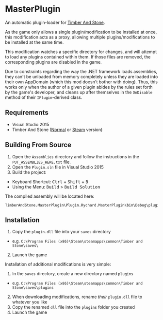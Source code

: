 # MasterPlugin

An automatic plugin-loader for [Timber And Stone](http://www.timberandstonegame.com/).

As the game only allows a single plugin/modification to be installed at once, this modification acts as a proxy, allowing multiple plugins/modifications to be installed at the same time.

This modification watches a specific directory for changes, and will attempt to load any plugins contained within them.  If those files are removed, the corresponding plugins are disabled in the game.

Due to constraints regarding the way the .NET framework loads assemblies, they can't be unloaded from memory completely unless they are loaded into their own AppDomain (which this mod doesn't bother with doing).  Thus, this works only when the author of a given plugin abides by the rules set forth by the game's developer, and cleans up after themselves in the `OnDisable` method of their `IPlugin`-derived class.

## Requirements

- Visual Studio 2015
- Timber And Stone ([Normal](http://www.timberandstonegame.com/) or [Steam](http://store.steampowered.com/app/408990/) version)

## Building From Source

1. Open the `Assemblies` directory and follow the instructions in the `PUT_ASSEMBLIES_HERE.txt` file.
2. Open the `Plugin.sln` file in Visual Studio 2015
3. Build the project:
  - Keyboard Shortcut: <kbd>Ctrl</kbd> + <kbd>Shift</kbd> + <kbd>B</kbd>
  - Using the Menu: <kbd>Build</kbd> > <kbd>Build Solution</kbd>
  
The compiled assembly will be located here:

    TimberAndStone.MasterPlugin\Plugin.Rychard.MasterPlugin\bin\Debug\plugin.dll

## Installation

1. Copy the `plugin.dll` file into your `saves` directory
  - e.g. `C:\Program Files (x86)\Steam\steamapps\common\Timber and Stone\saves\`
2. Launch the game
  
Installation of additional modifications is very simple:

1. In the `saves` directory, create a new directory named `plugins`
  - e.g. `C:\Program Files (x86)\Steam\steamapps\common\Timber and Stone\saves\plugins`
2. When downloading modifications, rename *their* `plugin.dll` file to whatever you like
3. Copy the renamed `dll` file into the `plugins` folder you created
4. Launch the game